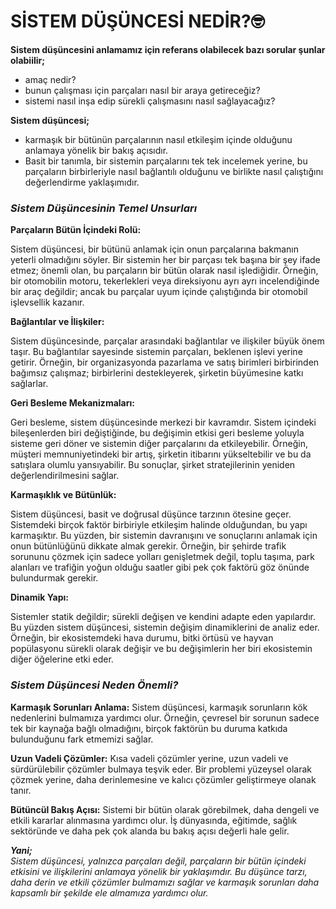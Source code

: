 # SİSTEM DÜŞÜNCESİ NEDİR?🤓

 **Sistem düşüncesini anlamamız için referans olabilecek bazı sorular şunlar olabiilir;**
- amaç nedir?
- bunun çalışması için parçaları nasıl bir araya getireceğiz?
- sistemi nasıl inşa edip sürekli çalışmasını nasıl sağlayacağız?

**Sistem düşüncesi;**
- karmaşık bir bütünün parçalarının nasıl etkileşim içinde olduğunu anlamaya yönelik bir bakış açısıdır.
- Basit bir tanımla, bir sistemin parçalarını tek tek incelemek yerine, bu parçaların birbirleriyle nasıl bağlantılı olduğunu ve birlikte nasıl çalıştığını değerlendirme yaklaşımıdır.

### *Sistem Düşüncesinin Temel Unsurları*

**Parçaların Bütün İçindeki Rolü:**

Sistem düşüncesi, bir bütünü anlamak için onun parçalarına bakmanın yeterli olmadığını söyler. Bir sistemin her bir parçası tek başına bir şey ifade etmez; önemli olan, bu parçaların bir bütün olarak nasıl işlediğidir.
Örneğin, bir otomobilin motoru, tekerlekleri veya direksiyonu ayrı ayrı incelendiğinde bir araç değildir; ancak bu parçalar uyum içinde çalıştığında bir otomobil işlevsellik kazanır.

**Bağlantılar ve İlişkiler:**

Sistem düşüncesinde, parçalar arasındaki bağlantılar ve ilişkiler büyük önem taşır. Bu bağlantılar sayesinde sistemin parçaları, beklenen işlevi yerine getirir.
Örneğin, bir organizasyonda pazarlama ve satış birimleri birbirinden bağımsız çalışmaz; birbirlerini destekleyerek, şirketin büyümesine katkı sağlarlar.

**Geri Besleme Mekanizmaları:**

Geri besleme, sistem düşüncesinde merkezi bir kavramdır. Sistem içindeki bileşenlerden biri değiştiğinde, bu değişimin etkisi geri besleme yoluyla sisteme geri döner ve sistemin diğer parçalarını da etkileyebilir.
Örneğin, müşteri memnuniyetindeki bir artış, şirketin itibarını yükseltebilir ve bu da satışlara olumlu yansıyabilir. Bu sonuçlar, şirket stratejilerinin yeniden değerlendirilmesini sağlar.

**Karmaşıklık ve Bütünlük:**

Sistem düşüncesi, basit ve doğrusal düşünce tarzının ötesine geçer. Sistemdeki birçok faktör birbiriyle etkileşim halinde olduğundan, bu yapı karmaşıktır.
Bu yüzden, bir sistemin davranışını ve sonuçlarını anlamak için onun bütünlüğünü dikkate almak gerekir. Örneğin, bir şehirde trafik sorununu çözmek için sadece yolları genişletmek değil, toplu taşıma, park alanları ve trafiğin yoğun olduğu saatler gibi pek çok faktörü göz önünde bulundurmak gerekir.

**Dinamik Yapı:**

Sistemler statik değildir; sürekli değişen ve kendini adapte eden yapılardır. Bu yüzden sistem düşüncesi, sistemin değişim dinamiklerini de analiz eder.
Örneğin, bir ekosistemdeki hava durumu, bitki örtüsü ve hayvan popülasyonu sürekli olarak değişir ve bu değişimlerin her biri ekosistemin diğer öğelerine etki eder.

### *Sistem Düşüncesi Neden Önemli?*

**Karmaşık Sorunları Anlama:** Sistem düşüncesi, karmaşık sorunların kök nedenlerini bulmamıza yardımcı olur. Örneğin, çevresel bir sorunun sadece tek bir kaynağa bağlı olmadığını, birçok faktörün bu duruma katkıda bulunduğunu fark etmemizi sağlar.

**Uzun Vadeli Çözümler:** Kısa vadeli çözümler yerine, uzun vadeli ve sürdürülebilir çözümler bulmaya teşvik eder. Bir problemi yüzeysel olarak çözmek yerine, daha derinlemesine ve kalıcı çözümler geliştirmeye olanak tanır.

**Bütüncül Bakış Açısı:** Sistemi bir bütün olarak görebilmek, daha dengeli ve etkili kararlar alınmasına yardımcı olur. İş dünyasında, eğitimde, sağlık sektöründe ve daha pek çok alanda bu bakış açısı değerli hale gelir.

***Yani;***  
*Sistem düşüncesi, yalnızca parçaları değil, parçaların bir bütün içindeki etkisini ve ilişkilerini anlamaya yönelik bir yaklaşımdır. Bu düşünce tarzı, daha derin ve etkili çözümler bulmamızı sağlar ve karmaşık sorunları daha kapsamlı bir şekilde ele almamıza yardımcı olur.*

